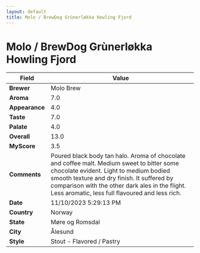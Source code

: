 ```yaml
---
layout: default
title: Molo / BrewDog Grùnerløkka Howling Fjord
---
```


# Molo / BrewDog Grùnerløkka Howling Fjord

| Field         | Value                                                                                                   |
|---------------|---------------------------------------------------------------------------------------------------------|
| **Brewer**    | Molo Brew                                                                                        |
| **Aroma**     | 7.0                                                                                         |
| **Appearance**| 4.0                                                                                    |
| **Taste**     | 7.0                                                                                         |
| **Palate**    | 4.0                                                                                        |
| **Overall**   | 13.0                                                                                       |
| **MyScore**   | 3.5                                                                                       |
| **Comments**  | Poured black body tan halo. Aroma of chocolate and coffee malt. Medium sweet to bitter some chocolate evident. Light to medium bodied smooth texture and dry finish. It suffered by comparison with the other dark ales in the flight. Less aromatic, less full flavoured and less rich.                                                                                      |
| **Date**      | 11/10/2023 5:29:13 PM                                                                                          |
| **Country**   | Norway                                                                                       |
| **State**     | Møre og Romsdal                                                                                         |
| **City**      | Ålesund                                                                                          |
| **Style**     | Stout - Flavored / Pastry                                                                                         |
